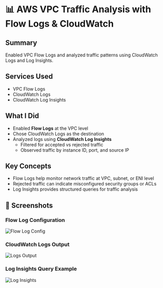 # 📊 AWS VPC Traffic Analysis with Flow Logs & CloudWatch

## Summary
Enabled VPC Flow Logs and analyzed traffic patterns using CloudWatch Logs and Log Insights.

## Services Used
- VPC Flow Logs
- CloudWatch Logs
- CloudWatch Log Insights

## What I Did
- Enabled **Flow Logs** at the VPC level
- Chose CloudWatch Logs as the destination
- Analyzed logs using **CloudWatch Log Insights**
  - Filtered for accepted vs rejected traffic
  - Observed traffic by instance ID, port, and source IP

## Key Concepts
- Flow Logs help monitor network traffic at VPC, subnet, or ENI level
- Rejected traffic can indicate misconfigured security groups or ACLs
- Log Insights provides structured queries for traffic analysis

## 📸 Screenshots

### Flow Log Configuration
![Flow Log Config](./screenshots/flow-log-setup.png)

### CloudWatch Logs Output
![Logs Output](./screenshots/log-output.png)

### Log Insights Query Example
![Log Insights](./screenshots/log-insights-query.png)
